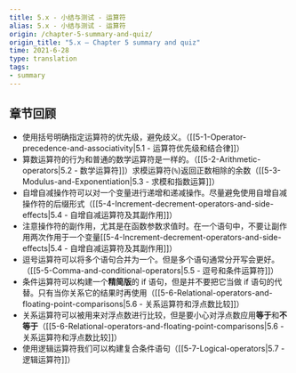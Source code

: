 ```yaml
---
title: 5.x - 小结与测试 - 运算符
alias: 5.x - 小结与测试 - 运算符
origin: /chapter-5-summary-and-quiz/
origin_title: "5.x — Chapter 5 summary and quiz"
time: 2021-6-28
type: translation
tags:
- summary
---
```



## 章节回顾

- 使用括号明确指定运算符的优先级，避免歧义。（[[5-1-Operator-precedence-and-associativity|5.1 - 运算符优先级和结合律]]）
- 算数运算符的行为和普通的数学运算符是一样的。（[[5-2-Arithmetic-operators|5.2 - 数学运算符]]）求模运算符(`%`)返回正数相除的余数（[[5-3-Modulus-and-Exponentiation|5.3 - 求模和指数运算]]）
- 自增自减操作符可以对一个变量进行递增和递减操作。尽量避免使用自增自减操作符的后缀形式（[[5-4-Increment-decrement-operators-and-side-effects|5.4 - 自增自减运算符及其副作用]]）
- 注意操作符的副作用，尤其是在函数参数求值时。在一个语句中，不要让副作用两次作用于一个变量[[5-4-Increment-decrement-operators-and-side-effects|5.4 - 自增自减运算符及其副作用]]）
- 逗号运算符可以将多个语句合并为一个。但是多个语句通常分开写会更好。（[[5-5-Comma-and-conditional-operators|5.5 - 逗号和条件运算符]]）
- 条件运算符可以构建一个**精简版**的 if 语句，但是并不要把它当做 if 语句的代替。只有当你关系它的结果时再使用（[[5-6-Relational-operators-and-floating-point-comparisons|5.6 - 关系运算符和浮点数比较]]）
- 关系运算符可以被用来对浮点数进行比较，但是要小心对浮点数应用**等于**和**不等于**（[[5-6-Relational-operators-and-floating-point-comparisons|5.6 - 关系运算符和浮点数比较]]）
- 使用逻辑运算符我们可以构建复合条件语句（[[5-7-Logical-operators|5.7 - 逻辑运算符]]）
